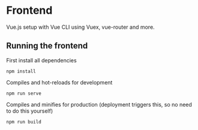 # Frontend
Vue.js setup with Vue CLI using Vuex, vue-router and more.

## Running the frontend
First install all dependencies
```
npm install
```

Compiles and hot-reloads for development
```
npm run serve
```

Compiles and minifies for production (deployment triggers this, so no need to do this yourself)
```
npm run build
```